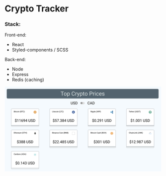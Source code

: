 # Crypto Tracker

### Stack:

Front-end:

-   React
-   Styled-components / SCSS

Back-end:

-   Node
-   Express
-   Redis (caching)

![Screenshot](/screenshots/main.png)
